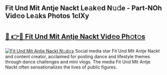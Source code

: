 ## Fit Und Mit Antje Nackt Le𝚊k𝚎d N𝚞𝚍e - Part-NOh Vid𝚎o Le𝚊ks Photos 1cIXy

# <h2><a href="http://fb769o.evod.top/?m=Fit+Und+Mit+Antje+Nackt">🔗 👉🔴 Fit Und Mit Antje Nackt Vid𝚎o Ph𝚘t𝚘s</a></h2>

[![Fit Und Mit Antje Nackt N𝚞d𝚎s](https://i.imgur.com/8V9OHl7.gif)](http://fb769o.evod.top/?m=Fit+Und+Mit+Antje+Nackt)
Social media star Fit Und Mit Antje Nackt and content creator, acclaimed for posting dance and lifestyle themes through dance challenges and mini vlogs. The media Fit Und Mit Antje Nackt often sensationalizes the lives of public figures. 
